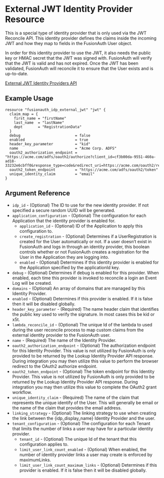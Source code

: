 # External JWT Identity Provider Resource

This is a special type of identity provider that is only used via the JWT Reconcile API. This identity provider defines the claims inside the incoming JWT and how they map to fields in the FusionAuth User object.

In order for this identity provider to use the JWT, it also needs the public key or HMAC secret that the JWT was signed with. FusionAuth will verify that the JWT is valid and has not expired. Once the JWT has been validated, FusionAuth will reconcile it to ensure that the User exists and is up-to-date.



[External JWT Identity Providers API](https://fusionauth.io/docs/v1/tech/apis/identity-providers/external-jwt/)

## Example Usage

```hcl
resource "fusionauth_idp_external_jwt" "jwt" {
  claim_map = {
    first_name = "firstName"
    last_name  = "lastName"
    dept       = "RegistrationData"
  }
  debug                         = false
  enabled                       = true
  header_key_parameter          = "kid"
  name                          = "Acme Corp. ADFS"
  oauth2_authorization_endpoint = "https://acme.com/adfs/oauth2/authorize?client_id=cf3b00da-9551-460a-ad18-33232e6cbff0&response_type=code&redirect_uri=https://acme.com/oauth2/redirect"
  oauth2_token_endpoint         = "https://acme.com/adfs/oauth2/token"
  unique_identity_claim         = "email"
}
```

## Argument Reference

* `idp_id` - (Optional) The ID to use for the new identity provider. If not specified a secure random UUID will be generated.
* `application_configuration` - (Optional) The configuration for each Application that the identity provider is enabled for.
    - `application_id` - (Optional) ID of the Application to apply this configuration to.
    - `create_registration` - (Optional) Determines if a UserRegistration is created for the User automatically or not. If a user doesn’t exist in FusionAuth and logs in through an identity provider, this boolean controls whether or not FusionAuth creates a registration for the User in the Application they are logging into.
    - `enabled` - (Optional) Determines if this identity provider is enabled for the Application specified by the applicationId key.
* `debug` - (Optional) Determines if debug is enabled for this provider. When enabled, each time this provider is invoked to reconcile a login an Event Log will be created.
* `domains` - (Optional) An array of domains that are managed by this Identity Provider.
* `enabled` - (Optional) Determines if this provider is enabled. If it is false then it will be disabled globally.
* `header_key_parameter` - (Required) The name header claim that identifies the public key used to verify the signature. In most cases this be kid or x5t.
* `lambda_reconcile_id` - (Optional) The unique Id of the lambda to used during the user reconcile process to map custom claims from the external identity provider to the FusionAuth user.
* `name` - (Required) The name of the Identity Provider.
* `oauth2_authorization_endpoint` - (Optional) The authorization endpoint for this Identity Provider. This value is not utilized by FusionAuth is only provided to be returned by the Lookup Identity Provider API response. During integration you may then utilize this value to perform the browser redirect to the OAuth2 authorize endpoint.
* `oauth2_token_endpoint` - (Optional) The token endpoint for this Identity Provider. This value is not utilized by FusionAuth is only provided to be returned by the Lookup Identity Provider API response. During integration you may then utilize this value to complete the OAuth2 grant workflow.
* `unique_identity_claim` - (Required) The name of the claim that represents the unique identify of the User. This will generally be email or the name of the claim that provides the email address.
* `linking_strategy` - (Optional) The linking strategy to use when creating the link between the {idp_display_name} Identity Provider and the user.
* `tenant_configuration` - (Optional) The configuration for each Tenant that limits the number of links a user may have for a particular identity provider.
    - `tenant_id` - (Optional) The unique Id of the tenant that this configuration applies to.
    - `limit_user_link_count_enabled` - (Optional) When enabled, the number of identity provider links a user may create is enforced by maximumLinks.
    - `limit_user_link_count_maximum_links` - (Optional) Determines if this provider is enabled. If it is false then it will be disabled globally.
